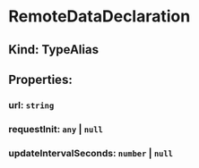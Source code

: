 # **RemoteDataDeclaration**

## **Kind: TypeAlias**

## **Properties**:

### url: `string`

### requestInit: `any` | `null`

### updateIntervalSeconds: `number` | `null`
